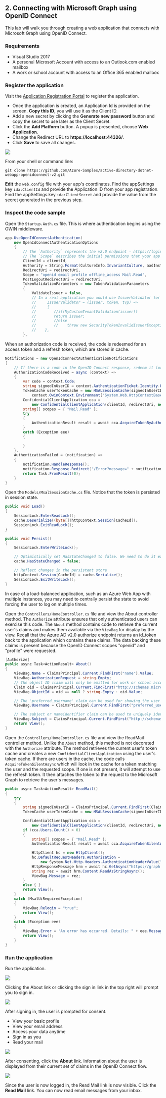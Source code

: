 ## 2. Connecting with Microsoft Graph using OpenID Connect

This lab will walk you through creating a web application that connects with Microsoft Graph using OpenID Connect.

### Requirements

- Visual Studio 2017
- A personal Microsoft Account with access to an Outlook.com enabled mailbox
- A work or school account with access to an Office 365 enabled mailbox

### Register the application

Visit the [Application Registration Portal](https://apps.dev.microsoft.com/) to register the application.

- Once the application is created, an Application Id is provided on the screen. **Copy this ID**, you will use it as the Client ID.
- Add a new secret by clicking the **Generate new password** button and copy the secret to use later as the Client Secret.
- Click the **Add Platform** button. A popup is presented, choose **Web Application**.
- Change the Redirect URL to **https://localhost:44326/**. 
- Click **Save** to save all changes.

![](../../Images/11.png)

From your shell or command line:

````shell
git clone https://github.com/Azure-Samples/active-directory-dotnet-webapp-openidconnect-v2.git
````

**Edit** the `web.config` file with your app's coordinates. Find the appSettings key `ida:ClientId` and provide the Application ID from your app registration. Find the appSettings key `ida:ClientSecret` and provide the value from the secret generated in the previous step.

### Inspect the code sample

Open the `Startup.Auth.cs` file. This is where authentication begins using the OWIN middleware.

````csharp
app.UseOpenIdConnectAuthentication(
    new OpenIdConnectAuthenticationOptions
    {
        // The `Authority` represents the v2.0 endpoint - https://login.microsoftonline.com/common/v2.0
        // The `Scope` describes the initial permissions that your app will need.  See https://azure.microsoft.com/documentation/articles/active-directory-v2-scopes/                    
        ClientId = clientId,
        Authority = String.Format(CultureInfo.InvariantCulture, aadInstance, "common", "/v2.0"),
        RedirectUri = redirectUri,                    
        Scope = "openid email profile offline_access Mail.Read",
        PostLogoutRedirectUri = redirectUri,
        TokenValidationParameters = new TokenValidationParameters
        {
            ValidateIssuer = false,
            // In a real application you would use IssuerValidator for additional checks, like making sure the user's organization has signed up for your app.
            //     IssuerValidator = (issuer, token, tvp) =>
            //     {
            //        //if(MyCustomTenantValidation(issuer)) 
            //        return issuer;
            //        //else
            //        //    throw new SecurityTokenInvalidIssuerException("Invalid issuer");
            //    },
        },
````

When an authorization code is received, the code is redeemed for an access token and a refresh token, which are stored in cache.

````csharp
Notifications = new OpenIdConnectAuthenticationNotifications
{
    // If there is a code in the OpenID Connect response, redeem it for an access token and refresh token, and store those away.
    AuthorizationCodeReceived = async (context) =>
    {
        var code = context.Code;
        string signedInUserID = context.AuthenticationTicket.Identity.FindFirst(ClaimTypes.NameIdentifier).Value;
        TokenCache userTokenCache = new MSALSessionCache(signedInUserID, 
            context.OwinContext.Environment["System.Web.HttpContextBase"] as HttpContextBase).GetMsalCacheInstance();                            
        ConfidentialClientApplication cca =
            new ConfidentialClientApplication(clientId, redirectUri, new ClientCredential(appKey), userTokenCache,null);
        string[] scopes = { "Mail.Read" };
        try
        {
            AuthenticationResult result = await cca.AcquireTokenByAuthorizationCodeAsync(code, scopes);
        }
        catch (Exception eee)
        {
                                
        }
    },
    AuthenticationFailed = (notification) =>
    {
        notification.HandleResponse();
        notification.Response.Redirect("/Error?message=" + notification.Exception.Message);
        return Task.FromResult(0);
    }
}
````

Open the `Models/MsalSessionCache.cs` file. Notice that the token is persisted in session state.

````csharp
public void Load()
{
    SessionLock.EnterReadLock();
    cache.Deserialize((byte[])httpContext.Session[CacheId]);
    SessionLock.ExitReadLock();
}

public void Persist()
{
    SessionLock.EnterWriteLock();

    // Optimistically set HasStateChanged to false. We need to do it early to avoid losing changes made by a concurrent thread.
    cache.HasStateChanged = false;

    // Reflect changes in the persistent store
    httpContext.Session[CacheId] = cache.Serialize();
    SessionLock.ExitWriteLock();
}
````

In case of a load-balanced application, such as an Azure Web App with multiple instances, you may need to centrally persist the state to avoid forcing the user to log on multiple times.

Open the `Controllers/HomeController.cs` file and view the About controller method. The `Authorize` attribute ensures that only authenticated users can exercise this code. The `About` method contains code to retrieve the current user's claims and makes them available via the `ViewBag` for display by the view. Recall that the Azure AD v2.0 authorize endpoint returns an id_token back to the application which contains these claims. The data backing these claims is present because the OpenID Connect scopes "openid" and "profile" were requested.

````csharp
[Authorize]
public async Task<ActionResult> About()
{
    ViewBag.Name = ClaimsPrincipal.Current.FindFirst("name").Value;
    ViewBag.AuthorizationRequest = string.Empty;
    // The object ID claim will only be emitted for work or school accounts at this time.
    Claim oid = ClaimsPrincipal.Current.FindFirst("http://schemas.microsoft.com/identity/claims/objectidentifier");
    ViewBag.ObjectId = oid == null ? string.Empty : oid.Value;

    // The 'preferred_username' claim can be used for showing the user's primary way of identifying themselves
    ViewBag.Username = ClaimsPrincipal.Current.FindFirst("preferred_username").Value;

    // The subject or nameidentifier claim can be used to uniquely identify the user
    ViewBag.Subject = ClaimsPrincipal.Current.FindFirst("http://schemas.xmlsoap.org/ws/2005/05/identity/claims/nameidentifier").Value;
    return View();
}
````

Open the `Controllers/HomeController.cs` file and view the ReadMail controller method. Unlike the `About` method, this method is not decorated with the `Authorize` attribute. The method retrieves the current user's token cache and creates a new `ConfidentialClientApplication` using the user's token cache. If there are users in the cache, the code calls `AcquireTokenSilentAsync` which will look in the cache for a token matching the user and the requested scope. If one is not present, it will attempt to use the refresh token. It then attaches the token to the request to the Microsoft Graph to retrieve the user's messages.

````csharp
public async Task<ActionResult> ReadMail()
{            
    try
    {
        string signedInUserID = ClaimsPrincipal.Current.FindFirst(ClaimTypes.NameIdentifier).Value;
        TokenCache userTokenCache = new MSALSessionCache(signedInUserID, this.HttpContext).GetMsalCacheInstance();

        ConfidentialClientApplication cca = 
            new ConfidentialClientApplication(clientId, redirectUri, new ClientCredential(appKey), userTokenCache, null);
        if (cca.Users.Count() > 0)
        {
            string[] scopes = { "Mail.Read" };
            AuthenticationResult result = await cca.AcquireTokenSilentAsync(scopes, cca.Users.First());

            HttpClient hc = new HttpClient();
            hc.DefaultRequestHeaders.Authorization =
                new System.Net.Http.Headers.AuthenticationHeaderValue("bearer", result.AccessToken);
            HttpResponseMessage hrm = await hc.GetAsync("https://graph.microsoft.com/v1.0/me/messages");
            string rez = await hrm.Content.ReadAsStringAsync();
            ViewBag.Message = rez;
        }
        else { }
        return View();
    }
    catch (MsalUiRequiredException)
    {
        ViewBag.Relogin = "true";
        return View();
    }
    catch (Exception eee)
    {
        ViewBag.Error = "An error has occurred. Details: " + eee.Message;
        return View();
    }
}
````

### Run the application

Run the application.

![](../../Images/13.png)

Clicking the About link or clicking the sign in link in the top right will prompt you to sign in.

![](../../Images/14.png)

After signing in, the user is prompted for consent.

- View your basic profile
- View your email address
- Access your data anytime
- Sign in as you
- Read your mail

![](../../Images/15.png)

After consenting, click the **About** link. Information about the user is displayed from their current set of claims in the OpenID Connect flow.

![](../../Images/16.png)

Since the user is now logged in, the Read Mail link is now visible. Click the **Read Mail** link. You can now read email messages from your inbox.
